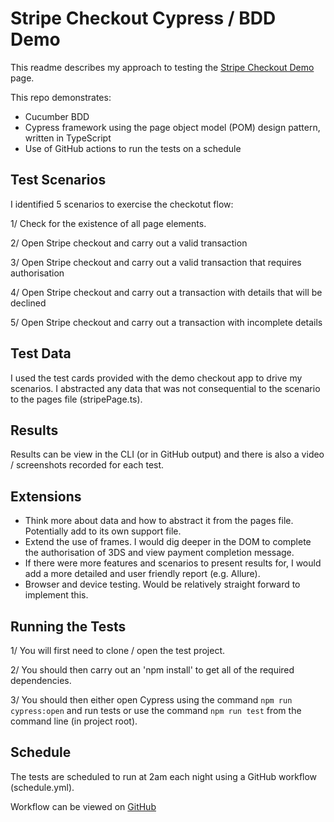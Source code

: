 # Stripe Checkout Cypress / BDD Demo

This readme describes my approach to testing the [Stripe Checkout Demo](https://checkout.stripe.dev/preview) page.

This repo demonstrates:

- Cucumber BDD
- Cypress framework using the page object model (POM) design pattern, written in TypeScript
- Use of GitHub actions to run the tests on a schedule

## Test Scenarios

I identified 5 scenarios to exercise the checkotut flow:

1/ Check for the existence of all page elements.

2/ Open Stripe checkout and carry out a valid transaction

3/ Open Stripe checkout and carry out a valid transaction that requires authorisation

4/ Open Stripe checkout and carry out a transaction with details that will be declined

5/ Open Stripe checkout and carry out a transaction with incomplete details

## Test Data

I used the test cards provided with the demo checkout app to drive my scenarios. I abstracted any data that was not consequential to the scenario to the pages file (stripePage.ts).

## Results

Results can be view in the CLI (or in GitHub output) and there is also a video / screenshots recorded for each test.

## Extensions

- Think more about data and how to abstract it from the pages file. Potentially add to its own support file.
- Extend the use of frames. I would dig deeper in the DOM to complete the authorisation of 3DS and view payment completion message.
- If there were more features and scenarios to present results for, I would add a more detailed and user friendly report (e.g. Allure).
- Browser and device testing. Would be relatively straight forward to implement this.

## Running the Tests

1/ You will first need to clone / open the test project.

2/ You should then carry out an 'npm install' to get all of the required dependencies.

3/ You should then either open Cypress using the command `npm run cypress:open` and run tests or use the command `npm run test` from the command line (in project root).

## Schedule

The tests are scheduled to run at 2am each night using a GitHub workflow (schedule.yml).

Workflow can be viewed on [GitHub](https://github.com/rossmacdata/rm-stripe-checkout)
